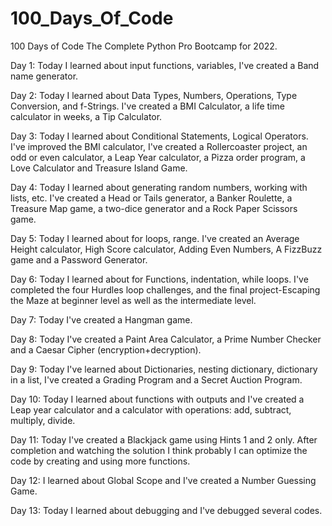 # 100_Days_Of_Code
100 Days of Code The Complete Python Pro Bootcamp for 2022.

Day 1: Today I learned about input functions, variables, I've created a Band name generator.

Day 2: Today I learned about Data Types, Numbers, Operations, Type Conversion, and f-Strings. I've created a BMI Calculator, a life time calculator in weeks, a Tip Calculator.

Day 3: Today I learned about Conditional Statements, Logical Operators. I've improved the BMI calculator, I've created a Rollercoaster project, an odd or even calculator, a Leap Year calculator, a Pizza order program, a Love Calculator and Treasure Island Game.

Day 4: Today I learned about generating random numbers, working with lists, etc. I've created a Head or Tails generator, a Banker Roulette, 
a Treasure Map game, a two-dice generator and a Rock Paper Scissors game.
     
Day 5: Today I learned about for loops, range. I've created an Average Height calculator, High Score calculator, Adding Even Numbers, A FizzBuzz game and a Password Generator.

Day 6: Today I learned about for Functions, indentation, while loops. I've completed the four Hurdles loop challenges, and the final project-Escaping the Maze at beginner level as well as the intermediate level.

Day 7: Today I've created a Hangman game.

Day 8: Today I've created a Paint Area Calculator, a Prime Number Checker and a Caesar Cipher (encryption+decryption).

Day 9: Today I've learned about Dictionaries, nesting dictionary, dictionary in a list, I've created a Grading Program and a Secret Auction Program.

Day 10: Today I learned about functions with outputs and I've created a Leap year calculator and a calculator with operations: add, subtract, multiply, divide.

Day 11: Today I've created a Blackjack game using Hints 1 and 2 only. After completion and watching the solution I think probably I can optimize the code by creating and using more functions.

Day 12: I learned about Global Scope and I've created a Number Guessing Game.

Day 13: Today I learned about debugging and I've debugged several codes.
